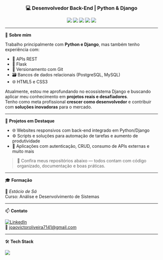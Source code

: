 <h3 align="center">💻 Desenvolvedor Back-End | Python & Django</h3>

<p align="center">
  <img src="https://img.shields.io/badge/Python-3776AB?style=for-the-badge&logo=python&logoColor=white"/>
  <img src="https://img.shields.io/badge/Django-092E20?style=for-the-badge&logo=django&logoColor=white"/>
  <img src="https://img.shields.io/badge/PostgreSQL-336791?style=for-the-badge&logo=postgresql&logoColor=white"/>
  <img src="https://img.shields.io/badge/Git-F05032?style=for-the-badge&logo=git&logoColor=white"/>
  <img src="https://img.shields.io/badge/Flask-000000?style=for-the-badge&logo=flask&logoColor=white"/>
</p>

---

🎯 **Sobre mim**

Trabalho principalmente com **Python e Django**, mas também tenho experiência com:

- 🔗 APIs REST
- 🧠 Flask
- 🧰 Versionamento com Git
- 🗃️ Bancos de dados relacionais (PostgreSQL, MySQL)
- 🌐 HTML5 e CSS3

Atualmente, estou me aprofundando no ecossistema Django e buscando aplicar meu conhecimento em **projetos reais e desafiadores**.  
Tenho como meta profissional **crescer como desenvolvedor** e contribuir com **soluções inovadoras** para o mercado.

---

🚀 **Projetos em Destaque**

- 🌐 Websites responsivos com back-end integrado em Python/Django
- ⚙️ Scripts e soluções para automação de tarefas e aumento de produtividade
- 🔐 Aplicações com autenticação, CRUD, consumo de APIs externas e muito mais

> 📌 Confira meus repositórios abaixo — todos contam com código organizado, documentação e boas práticas.

---

🎓 **Formação**

📘 *Estácio de Sá*  
Curso: Análise e Desenvolvimento de Sistemas

---

📫 **Contato**

[![LinkedIn](https://img.shields.io/badge/LinkedIn-JoaoVictorOliveira1-blue?style=for-the-badge&logo=linkedin)](https://www.linkedin.com/in/joaovictoroliveira1/)  
📧 joaovictoroliveira7141@gmail.com

---

🛠️ **Tech Stack**

<p align="left">
  <img src="https://skillicons.dev/icons?i=python,django,flask,postgres,mysql,git,html,css,vscode,linux" />
</p>


<!--
**Victor-joao1/Victor-joao1** is a ✨ _special_ ✨ repository because its `README.md` (this file) appears on your GitHub profile.

Here are some ideas to get you started:

- 🔭 I’m currently working on ...
- 🌱 I’m currently learning ...
- 👯 I’m looking to collaborate on ...
- 🤔 I’m looking for help with ...
- 💬 Ask me about ...
- 📫 How to reach me: ...
- 😄 Pronouns: ...
- ⚡ Fun fact: ...
-->
